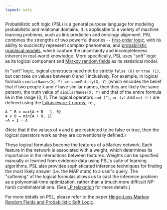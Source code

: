 ```yaml
---
layout: wiki
---
```


Probabilistic soft logic (PSL) is a general purpose language for modeling probabilistic and relational domains.
It is applicable to a variety of machine learning problems, such as link prediction and ontology alignment.
PSL combines the strengths of two powerful theories --
[first-order logic](https://en.wikipedia.org/wiki/First-order_logic), with its ability to succinctly represent complex phenomena,
and [probabilistic graphical models](https://en.wikipedia.org/wiki/Graphical_model), which capture the uncertainty and incompleteness inherent in real-world knowledge.
More specifically, PSL uses "soft" logic as its logical component and [Markov random fields](http://en.wikipedia.org/wiki/Markov_random_field) as its statistical model.

In "soft" logic, logical constructs need not be strictly `false (0)` or `true (1)`,
but can take on values between 0 and 1 inclusively.
For example, in logical formula `similarNames(X, Y) => sameEntity(X, Y)`
(which encodes the belief that if two people `X` and `Y` have similar names, then they are likely the same person),
the truth value of `similarNames(X, Y)` and that of the entire formula lie in the range [0, 1].
The logical operators `and (^)`, `or (v)` and `not (~)` are defined using the [Lukasiewicz t-norms](http://en.wikipedia.org/wiki/%C5%81ukasiewicz_logic), i.e., 
```
A ^ B = max{A + B - 1, 0}
A v B = min{A + B, 1}
~A = 1 - A
```
(Note that if the values of `A` and `B` are restricted to be false or true, then the logical operators work as they are conventionally defined.)

These logical formulas become the features of a Markov network.
Each feature in the network is associated with a weight, which determines its importance in the interactions between features.
Weights can be specified manually or learned from evidence data using PSL's suite of learning algorithms.
PSL also provides sophisticated inference techniques for finding the most likely answer (i.e. the MAP state) to a user's query.
The "softening" of the logical formulas allows us to cast the inference problem as a polynomial-time optimization, rather than a (much more difficult NP-hard) combinatorial one.
(See [LP relaxation](http://en.wikipedia.org/wiki/LP_relaxation) for more details.)

For more details on PSL, please refer to the paper [Hinge-Loss Markov Random Fields and Probabilistic Soft Logic](https://linqs.soe.ucsc.edu/node/242).
